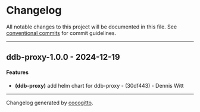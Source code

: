 # Changelog
All notable changes to this project will be documented in this file. See [conventional commits](https://www.conventionalcommits.org/) for commit guidelines.

- - -
## ddb-proxy-1.0.0 - 2024-12-19
#### Features
- **(ddb-proxy)** add helm chart for ddb-proxy - (30df443) - Dennis Witt

- - -

Changelog generated by [cocogitto](https://github.com/cocogitto/cocogitto).